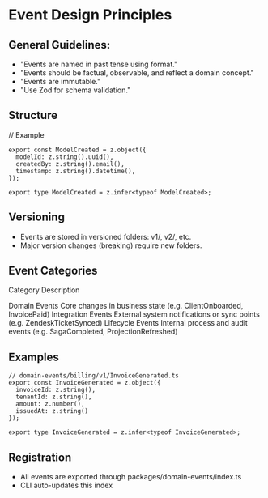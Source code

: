 # Event Design Principles

## General Guidelines:

  - "Events are named in past tense using <Entity><VerbPastTense> format."
  - "Events should be factual, observable, and reflect a domain concept."
  - "Events are immutable."
  - "Use Zod for schema validation."

## Structure

// Example
```
export const ModelCreated = z.object({
  modelId: z.string().uuid(),
  createdBy: z.string().email(),
  timestamp: z.string().datetime(),
});

export type ModelCreated = z.infer<typeof ModelCreated>;
```

## Versioning

  - Events are stored in versioned folders: v1/, v2/, etc.
  - Major version changes (breaking) require new folders.

## Event Categories

Category		Description

Domain Events		Core changes in business state (e.g. ClientOnboarded, InvoicePaid)
Integration Events	External system notifications or sync points (e.g. ZendeskTicketSynced)
Lifecycle Events	Internal process and audit events (e.g. SagaCompleted, ProjectionRefreshed)

## Examples
```
// domain-events/billing/v1/InvoiceGenerated.ts
export const InvoiceGenerated = z.object({
  invoiceId: z.string(),
  tenantId: z.string(),
  amount: z.number(),
  issuedAt: z.string()
});

export type InvoiceGenerated = z.infer<typeof InvoiceGenerated>;
```


## Registration

  - All events are exported through packages/domain-events/index.ts
  - CLI auto-updates this index
